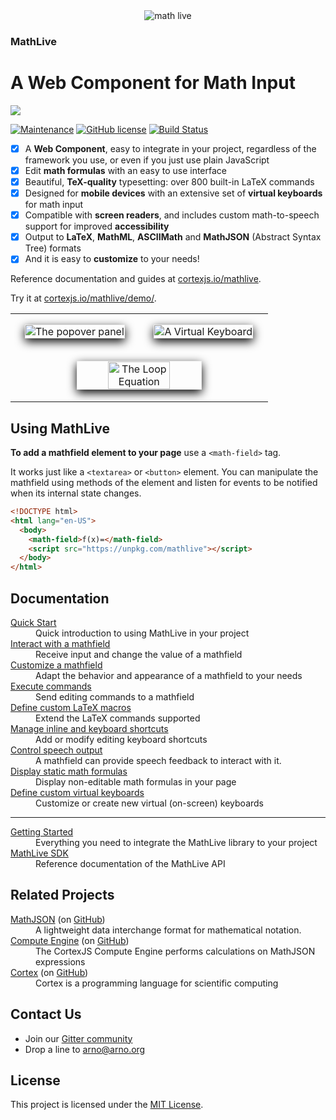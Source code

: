 <div align="center">
    <img alt="math live" src="assets/mathlive-1.png?raw=true">
</div>

<h3><strong>MathLive</strong></h3>
<h1>A Web Component for Math Input</h1>

<img src="assets/screenshots/mathlive-demo.png">

[![Maintenance](https://img.shields.io/maintenance/yes/2023.svg)]()
[![GitHub license](https://img.shields.io/badge/license-MIT-brightgreen.svg)](https://raw.githubusercontent.com/arnog/mathlive/master/LICENSE.txt)
[![Build Status](https://travis-ci.org/arnog/mathlive.svg?branch=master)](https://travis-ci.org/arnog/mathlive)

- [x] A **Web Component**, easy to integrate in your project, regardless of the
      framework you use, or even if you just use plain JavaScript
- [x] Edit **math formulas** with an easy to use interface
- [x] Beautiful, **TeX-quality** typesetting: over 800 built-in LaTeX commands
- [x] Designed for **mobile devices** with an extensive set of **virtual
      keyboards** for math input
- [x] Compatible with **screen readers**, and includes custom math-to-speech
      support for improved **accessibility**
- [x] Output to **LaTeX**, **MathML**, **ASCIIMath** and **MathJSON** (Abstract
      Syntax Tree) formats
- [x] And it is easy to **customize** to your needs!

Reference documentation and guides at
[cortexjs.io/mathlive](https://cortexjs.io/mathlive/).

Try it at [cortexjs.io/mathlive/demo/](https://cortexjs.io/mathlive/demo/).

<table align="center" >
    <tr>
        <td width='50%' align='center' style="border:none;">
            <img alt="The popover panel" 
            style='margin:15px; box-shadow: 0px 5px 15px #000; border: 1px solid #eee' 
            src="assets/screenshots/popover.png">
        </td>
        <td width='50%' align='center' style="border:none;">
            <img alt="A Virtual Keyboard" 
            style='margin:15px; box-shadow: 0px 5px 15px #000; border: 1px solid #eee' 
            src="assets/screenshots/virtualKeyboard.png">
        </td>
    </tr>
    <tr style="background-color: initial; border: none;">
        <td colspan="2" align="center" style="border:none;">
            <img width="50%" alt="The Loop Equation" 
            style='margin:15px; box-shadow: 0px 5px 15px #000; border: 1px solid #eee' 
            src="assets/screenshots/loop-eqn.png">
        </td>
    </tr>
</table>

## Using MathLive

**To add a mathfield element to your page** use a `<math-field>` tag.

It works just like a `<textarea>` or `<button>` element. You can manipulate the
mathfield using methods of the element and listen for events to be notified when
its internal state changes.

```html
<!DOCTYPE html>
<html lang="en-US">
  <body>
    <math-field>f(x)=</math-field>
    <script src="https://unpkg.com/mathlive"></script>
  </body>
</html>
```

## Documentation

<dl>
  <dt><a href="https://cortexjs.io/mathlive/guides/getting-started/">Quick Start</a></dt>
  <dd>Quick introduction to using MathLive in your project</dd>  
  <dt><a href="https://cortexjs.io/mathlive/guides/interacting">Interact with a mathfield</a></dt>
  <dd>Receive input and change the value of a mathfield</dd>
  <dt><a href="https://cortexjs.io/mathlive/guides/customizing">Customize a mathfield</a></dt>
  <dd>Adapt the behavior and appearance of a mathfield to your needs</dd>
  <dt><a href="https://cortexjs.io/mathlive/guides/commands">Execute commands</a></dt>
  <dd>Send editing commands to a mathfield</dd>
  <dt><a href="https://cortexjs.io/mathlive/guides/macros">Define custom LaTeX macros</a></dt>
  <dd>Extend the LaTeX commands supported</dd>
  <dt><a href="https://cortexjs.io/mathlive/guides/shortcuts">Manage inline and keyboard shortcuts</a></dt>
  <dd>Add or modify editing keyboard shortcuts</dd>
  <dt><a href="https://cortexjs.io/mathlive/guides/speech">Control speech output</a></dt>
  <dd>A mathfield can provide speech feedback to interact with it.</dd>
  <dt><a href="https://cortexjs.io/mathlive/guides/static">Display static math formulas</a></dt>
  <dd>Display non-editable math formulas in your page</dd>
  <dt><a href="https://cortexjs.io/mathlive/guides/virtual-keyboards">Define custom virtual keyboards</a></dt>
  <dd>Customize or create new virtual (on-screen) keyboards</dd>
  <hr>
  <dt><a href="https://cortexjs.io/mathlive/guides/integration/">Getting Started</a></dt>
  <dd>Everything you need to integrate the MathLive library to your project</dd>  
  <dt><a href="https://cortexjs.io/docs/mathlive">MathLive SDK</a></dt>
  <dd>Reference documentation of the MathLive API</dd>
</dl>

## Related Projects

<dl>
  <dt><a href="https://cortexjs.io/math-json">MathJSON</a> (on <a href="https://github.com/cortex-js/math-json">GitHub</a>)</dt>
  <dd>A lightweight data interchange format for mathematical notation.</dd>  
  <dt><a href="https://cortexjs.io/compute-engine">Compute Engine</a> (on <a href="https://github.com/cortex-js/math-json/tree/master/src/compute-engine">GitHub</a>)</dt>
  <dd>The CortexJS Compute Engine performs calculations on MathJSON expressions</dd>  
  <dt><a href="https://cortexjs.io/cortex">Cortex</a> (on <a href="https://github.com/cortex-js/math-json/tree/master/src/cortex">GitHub</a>)</dt>
  <dd>Cortex is a programming language for scientific computing</dd>  
</dl>

## Contact Us

- Join our [Gitter community](https://gitter.im/cortex-js/community)
- Drop a line to arno@arno.org

## License

This project is licensed under the [MIT License](LICENSE.txt).

